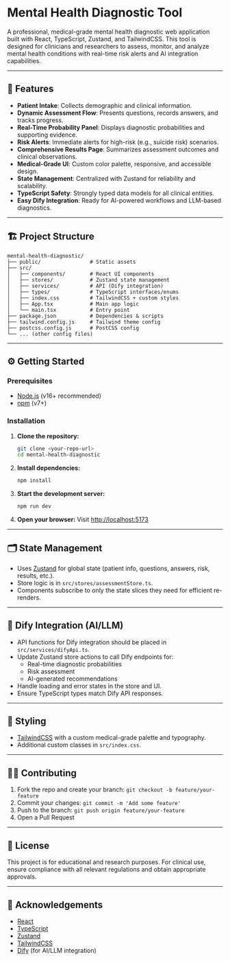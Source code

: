 # Mental Health Diagnostic Tool

A professional, medical-grade mental health diagnostic web application built with React, TypeScript, Zustand, and TailwindCSS. This tool is designed for clinicians and researchers to assess, monitor, and analyze mental health conditions with real-time risk alerts and AI integration capabilities.

---

## 🚀 Features
- **Patient Intake**: Collects demographic and clinical information.
- **Dynamic Assessment Flow**: Presents questions, records answers, and tracks progress.
- **Real-Time Probability Panel**: Displays diagnostic probabilities and supporting evidence.
- **Risk Alerts**: Immediate alerts for high-risk (e.g., suicide risk) scenarios.
- **Comprehensive Results Page**: Summarizes assessment outcomes and clinical observations.
- **Medical-Grade UI**: Custom color palette, responsive, and accessible design.
- **State Management**: Centralized with Zustand for reliability and scalability.
- **TypeScript Safety**: Strongly typed data models for all clinical entities.
- **Easy Dify Integration**: Ready for AI-powered workflows and LLM-based diagnostics.

---

## 🏗️ Project Structure

```
mental-health-diagnostic/
├── public/                # Static assets
├── src/
│   ├── components/        # React UI components
│   ├── stores/            # Zustand state management
│   ├── services/          # API (Dify integration)
│   ├── types/             # TypeScript interfaces/enums
│   ├── index.css          # TailwindCSS + custom styles
│   ├── App.tsx            # Main app logic
│   └── main.tsx           # Entry point
├── package.json           # Dependencies & scripts
├── tailwind.config.js     # Tailwind theme config
├── postcss.config.js      # PostCSS config
└── ... (other config files)
```

---

## ⚙️ Getting Started

### Prerequisites
- [Node.js](https://nodejs.org/) (v16+ recommended)
- [npm](https://www.npmjs.com/) (v7+)

### Installation
1. **Clone the repository:**
   ```sh
   git clone <your-repo-url>
   cd mental-health-diagnostic
   ```
2. **Install dependencies:**
   ```sh
   npm install
   ```
3. **Start the development server:**
   ```sh
   npm run dev
   ```
4. **Open your browser:**
   Visit [http://localhost:5173](http://localhost:5173)

---

## 🗂️ State Management
- Uses [Zustand](https://zustand-demo.pmnd.rs/) for global state (patient info, questions, answers, risk, results, etc.).
- Store logic is in `src/stores/assessmentStore.ts`.
- Components subscribe to only the state slices they need for efficient re-renders.

---

## 🤖 Dify Integration (AI/LLM)
- API functions for Dify integration should be placed in `src/services/difyApi.ts`.
- Update Zustand store actions to call Dify endpoints for:
  - Real-time diagnostic probabilities
  - Risk assessment
  - AI-generated recommendations
- Handle loading and error states in the store and UI.
- Ensure TypeScript types match Dify API responses.

---

## 🎨 Styling
- [TailwindCSS](https://tailwindcss.com/) with a custom medical-grade palette and typography.
- Additional custom classes in `src/index.css`.

---

## 🧑‍💻 Contributing
1. Fork the repo and create your branch: `git checkout -b feature/your-feature`
2. Commit your changes: `git commit -m 'Add some feature'`
3. Push to the branch: `git push origin feature/your-feature`
4. Open a Pull Request

---

## 📄 License
This project is for educational and research purposes. For clinical use, ensure compliance with all relevant regulations and obtain appropriate approvals.

---

## 🙏 Acknowledgements
- [React](https://react.dev/)
- [TypeScript](https://www.typescriptlang.org/)
- [Zustand](https://zustand-demo.pmnd.rs/)
- [TailwindCSS](https://tailwindcss.com/)
- [Dify](https://dify.ai/) (for AI/LLM integration)
